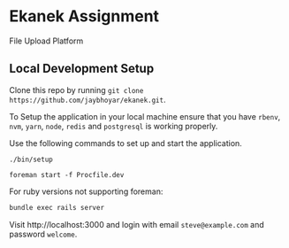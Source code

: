 # Ekanek Assignment

File Upload Platform

## Local Development Setup

Clone this repo by running `git clone https://github.com/jaybhoyar/ekanek.git`.

To Setup the application in your local machine ensure that you have `rbenv`, `nvm`, `yarn`, `node`, `redis` and `postgresql` is working properly.

Use the following commands to set up and start the application.

```
./bin/setup

foreman start -f Procfile.dev
```
For ruby versions not supporting foreman:

```bash
bundle exec rails server
```

Visit http://localhost:3000 and login with email `steve@example.com` and password `welcome`.


